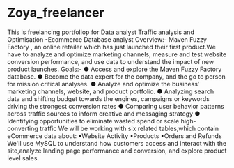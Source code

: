 # Zoya_freelancer
This is freelancing portfoliop for Data analyst
Traffic analysis and Optimisation -Ecommerce Database analyst
Overview:-
Maven Fuzzy Factory , an online retailer which has just launched their first product.We have to analyze and optimize marketing channels, measure and test website conversion performance, and use data to understand the impact of new product launches.
Goals:-
●	Access and explore the Maven Fuzzy Factory database.
●	Become the data expert for the company, and the go to person for mission critical analyses.
●	Analyze and optimize the business’ marketing channels, website, and product portfolio.
●	Analyzing search data and shifting budget towards the engines, campaigns or keywords driving the strongest conversion rates
●	Comparing user behavior patterns across traffic sources to inform creative and messaging strategy
●	Identifying opportunities to eliminate wasted spend or scale high-converting traffic
We will be working with six related tables,which contain eCommerce data about:
•Website Activity
•Products
•Orders and Refunds
We'll use MySQL to understand how customers access and interact with the site,analyze landing page performance and conversion, and explore product level sales.


